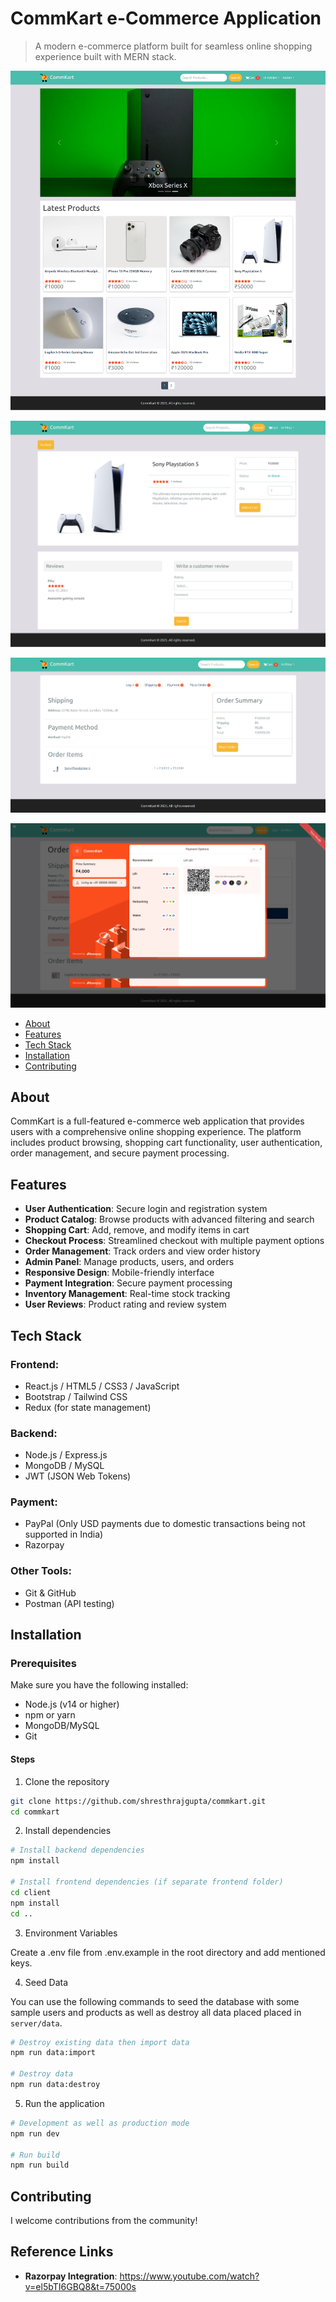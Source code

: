# CommKart e-Commerce Application

> A modern e-commerce platform built for seamless online shopping experience built with MERN stack.

![homepage](screenshots/homepage.png)

![product-page](screenshots/productpage.png)

![place-order-page](screenshots/placeorderpage.png)

![razorpay-payment-page](screenshots/razorpay.png)

<!-- toc -->

- [About](#about)
- [Features](#features)
- [Tech Stack](#tech-stack)
- [Installation](#installation)
- [Contributing](#contributing)

<!-- tocstop -->

## About

CommKart is a full-featured e-commerce web application that provides users with a comprehensive online shopping experience. The platform includes product browsing, shopping cart functionality, user authentication, order management, and secure payment processing.

## Features

- **User Authentication**: Secure login and registration system
- **Product Catalog**: Browse products with advanced filtering and search
- **Shopping Cart**: Add, remove, and modify items in cart
- **Checkout Process**: Streamlined checkout with multiple payment options
- **Order Management**: Track orders and view order history
- **Admin Panel**: Manage products, users, and orders
- **Responsive Design**: Mobile-friendly interface
- **Payment Integration**: Secure payment processing
- **Inventory Management**: Real-time stock tracking
- **User Reviews**: Product rating and review system

## Tech Stack

### Frontend:

- React.js / HTML5 / CSS3 / JavaScript
- Bootstrap / Tailwind CSS
- Redux (for state management)

### Backend:

- Node.js / Express.js
- MongoDB / MySQL
- JWT (JSON Web Tokens)

### Payment:

- PayPal (Only USD payments due to domestic transactions being not supported in India)
- Razorpay

### Other Tools:
- Git & GitHub
- Postman (API testing)

## Installation

### Prerequisites

Make sure you have the following installed:

- Node.js (v14 or higher)
- npm or yarn
- MongoDB/MySQL
- Git

#### Steps

1) Clone the repository

```bash 
git clone https://github.com/shresthrajgupta/commkart.git
cd commkart
```

2) Install dependencies

```bash
# Install backend dependencies
npm install

# Install frontend dependencies (if separate frontend folder)
cd client
npm install
cd ..
```
3) Environment Variables

Create a .env file from .env.example in the root directory and add mentioned keys.

4) Seed Data

You can use the following commands to seed the database with some sample users and products as well as destroy all data placed placed in `server/data`.

```bash
# Destroy existing data then import data
npm run data:import

# Destroy data
npm run data:destroy
```

5) Run the application

```bash
# Development as well as production mode
npm run dev

# Run build
npm run build
```

##  Contributing

I welcome contributions from the community!

## Reference Links

- **Razorpay Integration**: https://www.youtube.com/watch?v=el5bTI6GBQ8&t=75000s